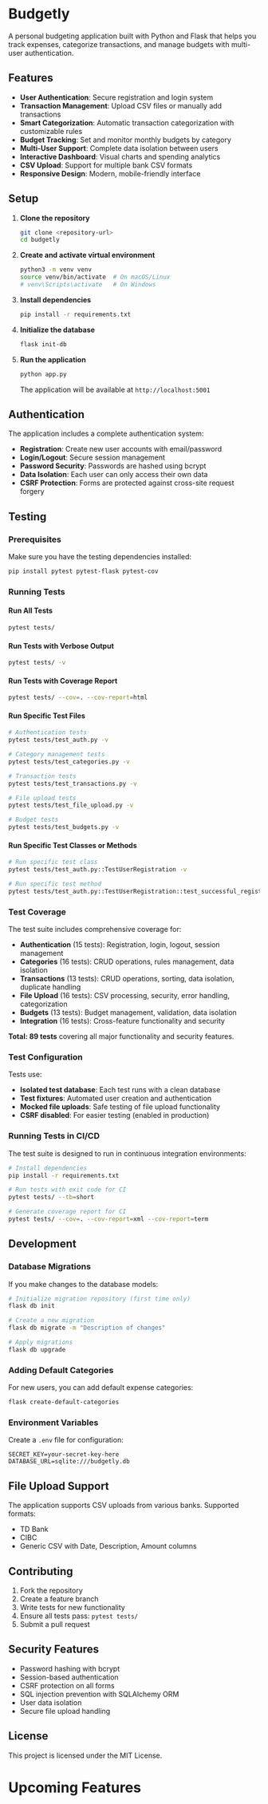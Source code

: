 # Budgetly

A personal budgeting application built with Python and Flask that helps you track expenses, categorize transactions, and manage budgets with multi-user authentication.

## Features

- **User Authentication**: Secure registration and login system
- **Transaction Management**: Upload CSV files or manually add transactions
- **Smart Categorization**: Automatic transaction categorization with customizable rules
- **Budget Tracking**: Set and monitor monthly budgets by category
- **Multi-User Support**: Complete data isolation between users
- **Interactive Dashboard**: Visual charts and spending analytics
- **CSV Upload**: Support for multiple bank CSV formats
- **Responsive Design**: Modern, mobile-friendly interface

## Setup

1. **Clone the repository**
   ```bash
   git clone <repository-url>
   cd budgetly
   ```

2. **Create and activate virtual environment**
   ```bash
   python3 -m venv venv
   source venv/bin/activate  # On macOS/Linux
   # venv\Scripts\activate   # On Windows
   ```

3. **Install dependencies**
   ```bash
   pip install -r requirements.txt
   ```

4. **Initialize the database**
   ```bash
   flask init-db
   ```

5. **Run the application**
   ```bash
   python app.py
   ```

   The application will be available at `http://localhost:5001`

## Authentication

The application includes a complete authentication system:

- **Registration**: Create new user accounts with email/password
- **Login/Logout**: Secure session management
- **Password Security**: Passwords are hashed using bcrypt
- **Data Isolation**: Each user can only access their own data
- **CSRF Protection**: Forms are protected against cross-site request forgery

## Testing

### Prerequisites

Make sure you have the testing dependencies installed:
```bash
pip install pytest pytest-flask pytest-cov
```

### Running Tests

#### Run All Tests
```bash
pytest tests/
```

#### Run Tests with Verbose Output
```bash
pytest tests/ -v
```

#### Run Tests with Coverage Report
```bash
pytest tests/ --cov=. --cov-report=html
```

#### Run Specific Test Files
```bash
# Authentication tests
pytest tests/test_auth.py -v

# Category management tests
pytest tests/test_categories.py -v

# Transaction tests
pytest tests/test_transactions.py -v

# File upload tests
pytest tests/test_file_upload.py -v

# Budget tests
pytest tests/test_budgets.py -v
```

#### Run Specific Test Classes or Methods
```bash
# Run specific test class
pytest tests/test_auth.py::TestUserRegistration -v

# Run specific test method
pytest tests/test_auth.py::TestUserRegistration::test_successful_registration -v
```

### Test Coverage

The test suite includes comprehensive coverage for:

- **Authentication** (15 tests): Registration, login, logout, session management
- **Categories** (16 tests): CRUD operations, rules management, data isolation
- **Transactions** (13 tests): CRUD operations, sorting, data isolation, duplicate handling
- **File Upload** (16 tests): CSV processing, security, error handling, categorization
- **Budgets** (13 tests): Budget management, validation, data isolation
- **Integration** (16 tests): Cross-feature functionality and security

**Total: 89 tests** covering all major functionality and security features.

### Test Configuration

Tests use:
- **Isolated test database**: Each test runs with a clean database
- **Test fixtures**: Automated user creation and authentication
- **Mocked file uploads**: Safe testing of file upload functionality
- **CSRF disabled**: For easier testing (enabled in production)

### Running Tests in CI/CD

The test suite is designed to run in continuous integration environments:

```bash
# Install dependencies
pip install -r requirements.txt

# Run tests with exit code for CI
pytest tests/ --tb=short

# Generate coverage report for CI
pytest tests/ --cov=. --cov-report=xml --cov-report=term
```

## Development

### Database Migrations

If you make changes to the database models:

```bash
# Initialize migration repository (first time only)
flask db init

# Create a new migration
flask db migrate -m "Description of changes"

# Apply migrations
flask db upgrade
```

### Adding Default Categories

For new users, you can add default expense categories:

```bash
flask create-default-categories
```

### Environment Variables

Create a `.env` file for configuration:
```
SECRET_KEY=your-secret-key-here
DATABASE_URL=sqlite:///budgetly.db
```

## File Upload Support

The application supports CSV uploads from various banks. Supported formats:
- TD Bank
- CIBC
- Generic CSV with Date, Description, Amount columns

## Contributing

1. Fork the repository
2. Create a feature branch
3. Write tests for new functionality
4. Ensure all tests pass: `pytest tests/`
5. Submit a pull request

## Security Features

- Password hashing with bcrypt
- Session-based authentication
- CSRF protection on all forms
- SQL injection prevention with SQLAlchemy ORM
- User data isolation
- Secure file upload handling

## License

This project is licensed under the MIT License.

# Upcoming Features

